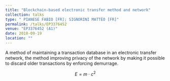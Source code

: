 ```yaml
---
title: "Blockchain-based electronic transfer method and network"
collection: talks
type: "	PIANESE FABIO [FR]; SIGNORINI MATTÉO [FR]"
permalink: /talks/EP3376452
venue: "EP3376452 (A1)"
date: 2018-09-19
location: ""
---
```


A method of maintaining a transaction database in an electronic transfer network, the method improving privacy of the network by making it possible to discard older transactions by enforcing demurrage. 

$$ E = m\cdot c^2 \label{eq:mc2}$$

